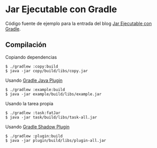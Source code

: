 # Jar Ejecutable con Gradle
Código fuente de ejemplo para la entrada del blog [Jar Ejecutable con Gradle](https://www.hermanbarrantes.dev/jar-ejecutable-con-gradle/).

## Compilación

Copiando dependencias

```shell
$ ./gradlew :copy:build
$ java -jar copy/build/libs/copy.jar
```

Usando [Gradle Java Plugin](https://docs.gradle.org/current/userguide/java_plugin.html)

```shell
$ ./gradlew :example:build
$ java -jar example/build/libs/example.jar
```

Usando la tarea propia

```shell
$ ./gradlew :task:fatJar
$ java -jar task/build/libs/task-all.jar
```

Usando [Gradle Shadow Plugin](https://imperceptiblethoughts.com/shadow/)

```shell
$ ./gradlew :plugin:build
$ java -jar plugin/build/libs/plugin-all.jar
```

